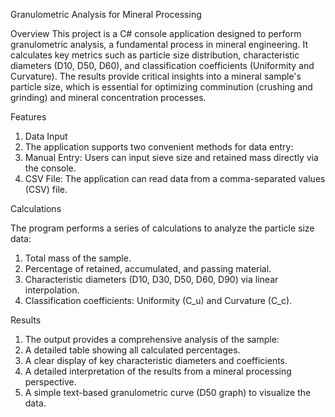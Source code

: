 Granulometric Analysis for Mineral Processing

Overview
This project is a C# console application designed to perform granulometric analysis, a fundamental process in mineral engineering.
It calculates key metrics such as particle size distribution, characteristic diameters (D10, D50, D60), and classification coefficients (Uniformity and Curvature). 
The results provide critical insights into a mineral sample's particle size, which is essential for optimizing comminution (crushing and grinding) and mineral concentration processes.

Features

  1. Data Input
  2. The application supports two convenient methods for data entry:
  3. Manual Entry: Users can input sieve size and retained mass directly via the console.
  4. CSV File: The application can read data from a comma-separated values (CSV) file.

Calculations

The program performs a series of calculations to analyze the particle size data:

1. Total mass of the sample.
2. Percentage of retained, accumulated, and passing material.
3. Characteristic diameters (D10, D30, D50, D60, D90) via linear interpolation.
4. Classification coefficients: Uniformity (C_u) and Curvature (C_c).

Results

  1. The output provides a comprehensive analysis of the sample:
  2. A detailed table showing all calculated percentages.
  3. A clear display of key characteristic diameters and coefficients.
  4. A detailed interpretation of the results from a mineral processing perspective.
  5. A simple text-based granulometric curve (D50 graph) to visualize the data.
